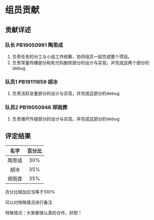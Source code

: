 # 组员贡献

## 贡献详述

### 队长 PB19050991 陶思成

1. 负责任务的分工与小组工作统筹，协同组员一起完成整个项目。
2. 负责常量传播部分和死代码删除部分的设计与实现，并完成这两个部分的debug

### 队员1 PB19111659 胡冰

1. 负责活跃变量部分的设计与实现，并完成这部分的debug

### 队员2 PB19050946 郑雨霏

1. 负责循环外提部分的设计与实现，并完成这部分的debug


## 评定结果

|名字|百分比|
|:-:|:-:|
|陶思成|30%|
|胡冰|35%|
|郑雨霏|35%|

百分比相加应当等于100%

可以对特殊情况进行备注

特殊情况：大家都很认真的合作，好耶！
